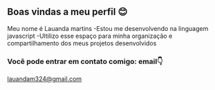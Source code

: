## Boas vindas a meu perfil 😊
Meu nome é Lauanda martins
-Estou me desenvolvendo na linguagem javascript
-Ultilizo esse espaço para minha organização e compartilhamento dos meus projetos desenvolvidos
### Você pode entrar em contato comigo: email👇
lauandam324@gmail.com
